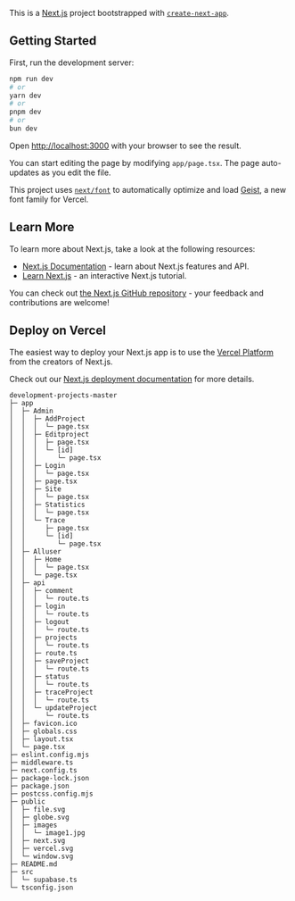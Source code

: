 This is a [Next.js](https://nextjs.org) project bootstrapped with [`create-next-app`](https://nextjs.org/docs/app/api-reference/cli/create-next-app).

## Getting Started

First, run the development server:

```bash
npm run dev
# or
yarn dev
# or
pnpm dev
# or
bun dev
```

Open [http://localhost:3000](http://localhost:3000) with your browser to see the result.

You can start editing the page by modifying `app/page.tsx`. The page auto-updates as you edit the file.

This project uses [`next/font`](https://nextjs.org/docs/app/building-your-application/optimizing/fonts) to automatically optimize and load [Geist](https://vercel.com/font), a new font family for Vercel.

## Learn More

To learn more about Next.js, take a look at the following resources:

- [Next.js Documentation](https://nextjs.org/docs) - learn about Next.js features and API.
- [Learn Next.js](https://nextjs.org/learn) - an interactive Next.js tutorial.

You can check out [the Next.js GitHub repository](https://github.com/vercel/next.js) - your feedback and contributions are welcome!

## Deploy on Vercel

The easiest way to deploy your Next.js app is to use the [Vercel Platform](https://vercel.com/new?utm_medium=default-template&filter=next.js&utm_source=create-next-app&utm_campaign=create-next-app-readme) from the creators of Next.js.

Check out our [Next.js deployment documentation](https://nextjs.org/docs/app/building-your-application/deploying) for more details.

```
development-projects-master
├─ app
│  ├─ Admin
│  │  ├─ AddProject
│  │  │  └─ page.tsx
│  │  ├─ Editproject
│  │  │  ├─ page.tsx
│  │  │  └─ [id]
│  │  │     └─ page.tsx
│  │  ├─ Login
│  │  │  └─ page.tsx
│  │  ├─ page.tsx
│  │  ├─ Site
│  │  │  └─ page.tsx
│  │  ├─ Statistics
│  │  │  └─ page.tsx
│  │  └─ Trace
│  │     ├─ page.tsx
│  │     └─ [id]
│  │        └─ page.tsx
│  ├─ Alluser
│  │  ├─ Home
│  │  │  └─ page.tsx
│  │  └─ page.tsx
│  ├─ api
│  │  ├─ comment
│  │  │  └─ route.ts
│  │  ├─ login
│  │  │  └─ route.ts
│  │  ├─ logout
│  │  │  └─ route.ts
│  │  ├─ projects
│  │  │  └─ route.ts
│  │  ├─ route.ts
│  │  ├─ saveProject
│  │  │  └─ route.ts
│  │  ├─ status
│  │  │  └─ route.ts
│  │  ├─ traceProject
│  │  │  └─ route.ts
│  │  └─ updateProject
│  │     └─ route.ts
│  ├─ favicon.ico
│  ├─ globals.css
│  ├─ layout.tsx
│  └─ page.tsx
├─ eslint.config.mjs
├─ middleware.ts
├─ next.config.ts
├─ package-lock.json
├─ package.json
├─ postcss.config.mjs
├─ public
│  ├─ file.svg
│  ├─ globe.svg
│  ├─ images
│  │  └─ image1.jpg
│  ├─ next.svg
│  ├─ vercel.svg
│  └─ window.svg
├─ README.md
├─ src
│  └─ supabase.ts
└─ tsconfig.json

```